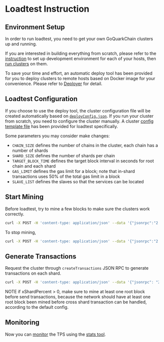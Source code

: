 # Loadtest Instruction

## Environment Setup

In order to run loadtest, you need to get your own GoQuarkChain clusters up and running.

If you are interested in building everything from scratch, please refer to the [instruction](../../README.md#development-setup) 
to set up development environment for each of your hosts, then [run clusters](../../README.md#running-clusters) on them.

To save your time and effort, an automatic deploy tool has been provided for you to deploy clusters to remote hosts 
based on Docker image for your convenience. Please refer to [Deployer](./deployer/README.md#use-deploy-tool-to-start-clusters) for detail.

## Loadtest Configuration

If you choose to use the deploy tool, the cluster configuration file will be created automatically based on [`deployConfig.json`](deployer/deployConfig.json). 
If you run your cluster from scratch, you need to configure the cluster manually. 
A cluster [config template file](cluster_config.json) has been provided for loadtest specifically.

Some parameters you may consider make changes:
- `CHAIN_SIZE` defines the number of chains in the cluster, each chain has a number of shards 
- `SHARD_SIZE` defines the number of shards per chain
- `TARGET_BLOCK_TIME` defines the target block interval in seconds for root chain and each shard
- `GAS_LIMIT` defines the gas limit for a block; note that in-shard transactions uses 50% of the total gas limit in a block
- `SLAVE_LIST` defines the slaves so that the services can be located

## Start Mining

Before loadtest, try to mine a few blocks to make sure the clusters work correctly.

```bash
curl -X POST -H 'content-type: application/json' --data '{"jsonrpc":"2.0","method":"setMining","params":[true],"id":0}' http://127.0.0.1:38491
```
To stop mining,
```bash
curl -X POST -H 'content-type: application/json' --data '{"jsonrpc":"2.0","method":"setMining","params":[false],"id":0}' http://127.0.0.1:38491
```

## Generate Transactions

Request the cluster through `createTransactions` JSON RPC to generate transactions on each shard.

```bash
curl -X POST -H 'content-type: application/json' --data '{"jsonrpc": "2.0","method": "createTransactions","params": [{ "numTxPerShard": "10000","xShardPercent": "0"}],"id": 1}' http://127.0.0.1:38491
```
NOTE if xShardPercent > 0, make sure to mine at least one root block before send transactions, because the network should have at least one root block been mined before cross shard transaction can be handled, according to the default config.
   
## Monitoring

Now you can [monitor](../../README.md#monitoring-clusters) the TPS using the [stats tool](../../cmd/stats).
